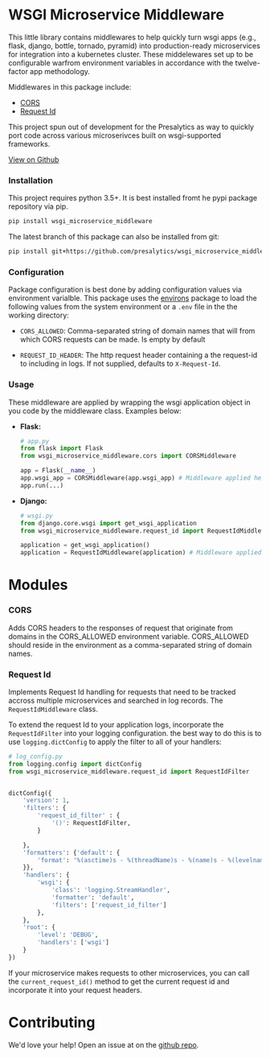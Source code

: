 # WSGI Microservice Middleware

This little library contains middlewares to help quickly turn wsgi apps (e.g., flask, django, bottle, tornado, pyramid) into production-ready microservices for integration into a kubernetes cluster.  These middelewares set up to be configurable warfrom environment variables in accordance with the twelve-factor app methodology.

Middlewares in this package include:
* [CORS](#cors)
* [Request Id](#request-id)


This project spun out of development for the Presalytics as way to quickly port code across various microserivces built on wsgi-supported frameworks.

[View on Github](https://github.com/presalytics/wsgi_microserice_middleware)

### Installation

This project requires python 3.5+. It is best installed fromt he pypi package repository via pip.

~~~~bash
pip install wsgi_microservice_middleware
~~~~

The latest branch of this package can also be installed from git:
~~~~bash
pip install git+https://github.com/presalytics/wsgi_microservice_middleware@next
~~~~

### Configuration

Package configuration is best done by adding configuration values via environment varialble.  This package uses the [environs](https://pypi.org/project/environs/) package to load the following values from the system environment or a `.env` file in the the working directory:

* `CORS_ALLOWED`: Comma-separated string of domain names that will from which CORS requests can be made.  Is empty by default

* `REQUEST_ID_HEADER`: The http request header containing a the request-id to including in logs. If not supplied, defaults to `X-Request-Id`.

### Usage 

These middleware are applied by wrapping the wsgi application object in you code by the middleware class. Examples below:

* **Flask:**
    ~~~~python
    # app.py
    from flask import Flask
    from wsgi_microservice_middleware.cors import CORSMiddleware

    app = Flask(__name__)
    app.wsgi_app = CORSMiddleware(app.wsgi_app) # Middleware applied here
    app.run(...) 
    ~~~~

* **Django:**
    ~~~~python
    # wsgi.py
    from django.core.wsgi import get_wsgi_application
    from wsgi_microservice_middleware.request_id import RequestIdMiddleware

    application = get_wsgi_application()
    application = RequestIdMiddleware(application) # Middleware applied here
    ~~~~


# Modules

### CORS

Adds CORS headers to the responses of request that originate from domains in the
CORS_ALLOWED environment variable.  CORS_ALLOWED should reside in the environment as a
comma-separated string of domain names.

### Request Id

Implements Request Id handling for requests that need to be tracked accross multiple microservices and searched in log records.
The `RequestIdMiddleware` class.

To extend the request Id to your application logs, incorporate the `RequestIdFilter` into your logging configuration. the best way to do this
is to use `logging.dictConfig` to apply the filter to all of your handlers:

~~~~python
# log_config.py
from logging.config import dictConfig
from wsgi_microservice_middleware.request_id import RequestIdFilter


dictConfig({
    'version': 1,
    'filters': {
        'request_id_filter' : {
            '()': RequestIdFilter,
        }

    },
    'formatters': {'default': {
        'format': '%(asctime)s - %(threadName)s - %(name)s - %(levelname)s - %(request_id)s -  %(message)s',
    }},
    'handlers': {
        'wsgi': {
            'class': 'logging.StreamHandler',
            'formatter': 'default',
            'filters': ['request_id_filter']
        },
    },
    'root': {
        'level': 'DEBUG',
        'handlers': ['wsgi']
    }
})
~~~~

If your microservice makes requests to other microservices, you can call the `current_request_id()` method to get the current request id and 
incorporate it into your request headers.

# Contributing

We'd love your help! Open an issue at on the [github repo](https://github.com/presalytics/wsgi_microserice_middleware).
